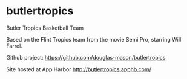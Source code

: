 butlertropics
=============

Butler Tropics Basketball Team

Based on the Flint Tropics team from the movie Semi Pro, starring Will Farrel.

Github project:
https://github.com/douglas-mason/butlertropics

Site hosted at App Harbor
http://butlertropics.apphb.com/